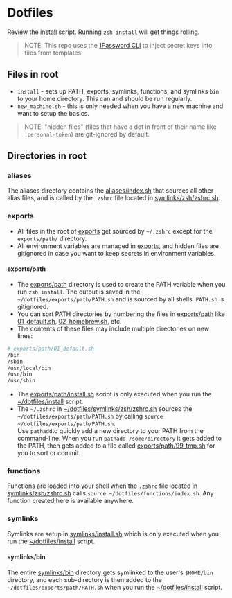 # Dotfiles

Review the [install](./install) script. Running `zsh install` will get things rolling.

> NOTE: This repo uses the [1Password CLI](https://developer.1password.com/docs/cli/get-started) to inject secret keys into files from templates.


## Files in root
* `install` - sets up PATH, exports, symlinks, functions, and symlinks `bin` to your home directory. This can and should be run regularly.
* `new_machine.sh` - this is only needed when you have a new machine and want to setup the basics.

> NOTE: "hidden files" (files that have a dot in front of their name like `.personal-token`) are git-ignored by default.

## Directories in root

### aliases
The aliases directory contains the [aliases/index.sh](./aliases/index.sh) that sources all other alias files, and is called by the `.zshrc` file located in [symlinks/zsh/zshrc.sh](./symlinks/zsh/zshrc.sh). 

### exports
* All files in the root of [exports](./exports) get sourced by `~/.zshrc` except for the `exports/path/` directory.
* All environment variables are managed in [exports](./exports), and hidden files are gitignored in case you want to keep secrets in environment variables.

#### exports/path
* The [exports/path](./exports/path) directory is used to create the PATH variable when you run `zsh install`. The output is saved in the `~/dotfiles/exports/path/PATH.sh` and is sourced by all shells. `PATH.sh` is gitignored.
* You can sort PATH directories by numbering the files in [exports/path](./exports/path) like [01_default.sh](./exports/path/01_default.sh), [02_homebrew.sh](./exports/path/02_homebrew.sh), etc.
* The contents of these files may include multiple directories on new lines:
```sh
# exports/path/01_default.sh
/bin
/sbin
/usr/local/bin
/usr/bin
/usr/sbin
```
* The [exports/path/install.sh](./exports/path/install.sh) script is only executed when you run the [~/dotfiles/install](./install) script.  
* The `~/.zshrc` in [~/dotfiles/symlinks/zsh/zshrc.sh](./symlinks/zsh/zshrc.sh) sources the `~/dotfiles/exports/path/PATH.sh` by calling `source ~/dotfiles/exports/path/PATH.sh`.  
Use `pathadd`to quickly add a new directory to your PATH from the command-line. When you run `pathadd /some/directory` it gets added to the PATH, then gets added to a file called [exports/path/99_tmp.sh](exports/path/99_tmp.sh) for you to sort or commit.

### functions

Functions are loaded into your shell when the `.zshrc` file located in [symlinks/zsh/zshrc.sh](./symlinks/zsh/zshrc.sh) calls `source ~/dotfiles/functions/index.sh`. Any function created here is available anywhere.

### symlinks

Symlinks are setup in [symlinks/install.sh](./symlinks/install.sh) which is only executed when you run the [~/dotfiles/install](./install) script.  

#### symlinks/bin
The entire [symlinks/bin](./symlinks/bin) directory gets symlinked to the user's `$HOME/bin` directory, and each sub-directory is then added to the `~/dotfiles/exports/path/PATH.sh` when you run the [~/dotfiles/install](./install) script.  


